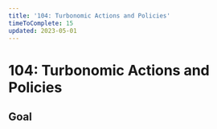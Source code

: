 ```yaml
---
title: '104: Turbonomic Actions and Policies'
timeToComplete: 15
updated: 2023-05-01
---
```


# 104: Turbonomic Actions and Policies

## Goal
